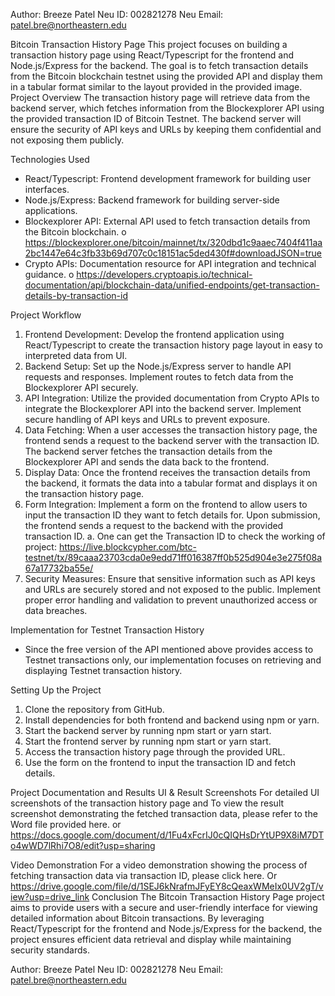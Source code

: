 Author: Breeze Patel
Neu ID: 002821278
Neu Email: patel.bre@northeastern.edu

Bitcoin Transaction History Page
This project focuses on building a transaction history page using React/Typescript for the frontend and Node.js/Express for the backend. The goal is to fetch transaction details from the Bitcoin blockchain testnet using the provided API and display them in a tabular format similar to the layout provided in the provided image.
Project Overview
The transaction history page will retrieve data from the backend server, which fetches information from the Blockexplorer API using the provided transaction ID of Bitcoin Testnet. The backend server will ensure the security of API keys and URLs by keeping them confidential and not exposing them publicly.

Technologies Used
* React/Typescript: Frontend development framework for building user interfaces.
* Node.js/Express: Backend framework for building server-side applications.
* Blockexplorer API: External API used to fetch transaction details from the Bitcoin blockchain.
o https://blockexplorer.one/bitcoin/mainnet/tx/320dbd1c9aaec7404f411aa2bc1447e64c3fb33b69d707c0c18151ac5ded430f#downloadJSON=true
* Crypto APIs: Documentation resource for API integration and technical guidance.
o https://developers.cryptoapis.io/technical-documentation/api/blockchain-data/unified-endpoints/get-transaction-details-by-transaction-id

Project Workflow
1. Frontend Development: Develop the frontend application using React/Typescript to create the transaction history page layout in easy to interpreted data from UI.
2. Backend Setup: Set up the Node.js/Express server to handle API requests and responses. Implement routes to fetch data from the Blockexplorer API securely.
3. API Integration: Utilize the provided documentation from Crypto APIs to integrate the Blockexplorer API into the backend server. Implement secure handling of API keys and URLs to prevent exposure.
4. Data Fetching: When a user accesses the transaction history page, the frontend sends a request to the backend server with the transaction ID. The backend server fetches the transaction details from the Blockexplorer API and sends the data back to the frontend.
5. Display Data: Once the frontend receives the transaction details from the backend, it formats the data into a tabular format and displays it on the transaction history page.
6. Form Integration: Implement a form on the frontend to allow users to input the transaction ID they want to fetch details for. Upon submission, the frontend sends a request to the backend with the provided transaction ID.
a. One can get the Transaction ID to check the working of project: https://live.blockcypher.com/btc-testnet/tx/89caaa23703cda0e9edd71ff016387ff0b525d904e3e275f08a67a17732ba55e/
7. Security Measures: Ensure that sensitive information such as API keys and URLs are securely stored and not exposed to the public. Implement proper error handling and validation to prevent unauthorized access or data breaches.

Implementation for Testnet Transaction History
* Since the free version of the API mentioned above provides access to Testnet transactions only, our implementation focuses on retrieving and displaying Testnet transaction history.

Setting Up the Project
1. Clone the repository from GitHub.
2. Install dependencies for both frontend and backend using npm or yarn.
3. Start the backend server by running npm start or yarn start.
4. Start the frontend server by running npm start or yarn start.
5. Access the transaction history page through the provided URL.
6. Use the form on the frontend to input the transaction ID and fetch details.



Project Documentation and Results
UI & Result Screenshots
For detailed UI screenshots of the transaction history page and To view the result screenshot demonstrating the fetched transaction data, please refer to the Word file provided here.
or
https://docs.google.com/document/d/1Fu4xFcrIJ0cQIQHsDrYtUP9X8iM7DTo4wWD7lRhi7O8/edit?usp=sharing

Video Demonstration
For a video demonstration showing the process of fetching transaction data via transaction ID, please click here.
Or
https://drive.google.com/file/d/1SEJ6kNrafmJFyEY8cQeaxWMeIx0UV2gT/view?usp=drive_link
Conclusion
The Bitcoin Transaction History Page project aims to provide users with a secure and user-friendly interface for viewing detailed information about Bitcoin transactions. By leveraging React/Typescript for the frontend and Node.js/Express for the backend, the project ensures efficient data retrieval and display while maintaining security standards.


Author: Breeze Patel
Neu ID: 002821278
Neu Email: patel.bre@northeastern.edu

